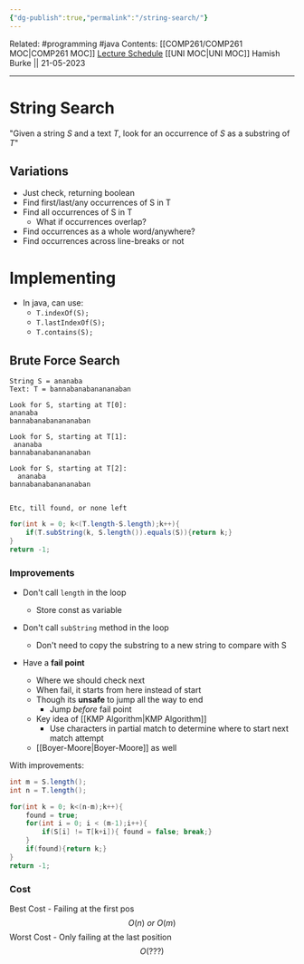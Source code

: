 ```yaml
---
{"dg-publish":true,"permalink":"/string-search/"}
---
```


Related: #programming #java 
Contents: [[COMP261/COMP261 MOC\|COMP261 MOC]]
[Lecture Schedule](https://ecs.wgtn.ac.nz/Courses/COMP261_2023T1/LectureSchedule)
[[UNI MOC\|UNI MOC]]
Hamish Burke || 21-05-2023
***

# String Search

"Given a string $S$ and a text $T$, look for an occurrence of $S$ as a substring of $T$"

## Variations

- Just check, returning boolean
- Find first/last/any occurrences of S in T
- Find all occurrences of S in T
	- What if occurrences overlap?
- Find occurrences as a whole word/anywhere?
- Find occurrences across line-breaks or not

# Implementing

- In java, can use:
	- `T.indexOf(S);`
	- `T.lastIndexOf(S);`
	- `T.contains(S);`

## Brute Force Search

```
String S = ananaba
Text: T = bannabanabanananaban

Look for S, starting at T[0]:
ananaba
bannabanabanananaban

Look for S, starting at T[1]:
 ananaba
bannabanabanananaban

Look for S, starting at T[2]:
  ananaba
bannabanabanananaban


Etc, till found, or none left
```

```java
for(int k = 0; k<(T.length-S.length);k++){
	if(T.subString(k, S.length()).equals(S)){return k;}
}
return -1;
```

### Improvements

- Don't call `length` in the loop
	- Store const as variable

- Don't call `subString` method in the loop
	- Don't need to copy the substring to a new string to compare with S

- Have a **fail point**
	- Where we should check next
	- When fail, it starts from here instead of start
	- Though its **unsafe** to jump all the way to end
		- Jump *before* fail point
	- Key idea of [[KMP Algorithm\|KMP Algorithm]]
		- Use characters in partial match to determine where to start next match attempt
	- [[Boyer-Moore\|Boyer-Moore]] as well

With improvements:

```java
int m = S.length();
int n = T.length();

for(int k = 0; k<(n-m);k++){
	found = true;
	for(int i = 0; i < (m-1);i++){
		if(S[i] != T[k+i]){ found = false; break;}
	}
	if(found){return k;}
}
return -1;
```

### Cost

 Best Cost - Failing at the first pos
 $$O(n) \ or\ O(m)$$
Worst Cost - Only failing at the last position
$$
O(???)
$$

